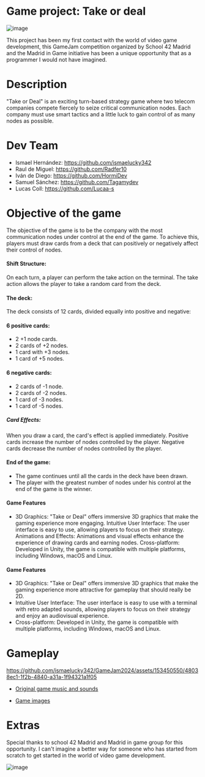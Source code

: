 # Game project: Take or deal
![image](https://github.com/ismaelucky342/GameJam2024/assets/153450550/96637145-13d1-47aa-8ba0-a1ddb2ba111d)

This project has been my first contact with the world of video game development, this GameJam competition organized by School 42 Madrid and the Madrid in Game initiative has been a unique opportunity that as a programmer I would not have imagined.

# Description
"Take or Deal" is an exciting turn-based strategy game where two telecom companies compete fiercely to seize critical communication nodes. Each company must use smart tactics and a little luck to gain control of as many nodes as possible.

# Dev Team 
- Ismael Hernández: https://github.com/ismaelucky342
- Raul de Miguel: https://github.com/Radfer10
- Iván de Diego: https://github.com/HormiDev
- Samuel Sánchez: https://github.com/Tagamydev
- Lucas Coll: https://github.com/Lucaa-s

# Objective of the game
The objective of the game is to be the company with the most communication nodes under control at the end of the game. To achieve this, players must draw cards from a deck that can positively or negatively affect their control of nodes.

#### Shift Structure:

On each turn, a player can perform the take action on the terminal.
The take action allows the player to take a random card from the deck.

#### The deck:
The deck consists of 12 cards, divided equally into positive and negative:

#### 6 positive cards:
- 2 +1 node cards.
- 2 cards of +2 nodes.
- 1 card with +3 nodes.
- 1 card of +5 nodes.
#### 6 negative cards:
- 2 cards of -1 node.
- 2 cards of -2 nodes.
- 1 card of -3 nodes.
- 1 card of -5 nodes.

##### Card Effects:

When you draw a card, the card's effect is applied immediately.
Positive cards increase the number of nodes controlled by the player.
Negative cards decrease the number of nodes controlled by the player.

#### End of the game:

- The game continues until all the cards in the deck have been drawn.
- The player with the greatest number of nodes under his control at the end of the game is the winner.

#### Game Features
- 3D Graphics: "Take or Deal" offers immersive 3D graphics that make the gaming experience more engaging.
Intuitive User Interface: The user interface is easy to use, allowing players to focus on their strategy.
Animations and Effects: Animations and visual effects enhance the experience of drawing cards and earning nodes.
Cross-platform: Developed in Unity, the game is compatible with multiple platforms, including Windows, macOS and Linux.

#### Game Features
- 3D Graphics: "Take or Deal" offers immersive 3D graphics that make the gaming experience more attractive for gameplay that should really be 2D.
- Intuitive User Interface: The user interface is easy to use with a terminal with retro adapted sounds, allowing players to focus on their strategy and enjoy an audiovisual experience.
- Cross-platform: Developed in Unity, the game is compatible with multiple platforms, including Windows, macOS and Linux.

# Gameplay
https://github.com/ismaelucky342/GameJam2024/assets/153450550/48038ec1-1f2b-4840-a31a-1f94321a1f05

- [Original game music and sounds](https://github.com/ismaelucky342/GameJam2024/tree/main/Original%20game%20music%20and%20sounds)

- [Game images](https://github.com/ismaelucky342/GameJam2024/tree/main/Game%20images)


# Extras 
Special thanks to school 42 Madrid and Madrid in game group for this opportunity. I can't imagine a better way for someone who has started from scratch to get started in the world of video game development.


![image](https://github.com/ismaelucky342/GameJam2024/assets/153450550/fa7b6e94-b568-4f0b-b699-61b750df2811)

